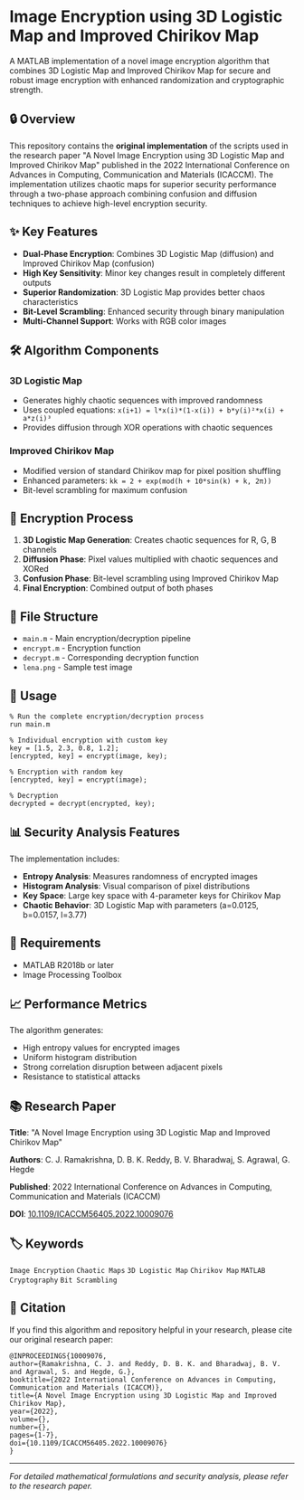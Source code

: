 # Image Encryption using 3D Logistic Map and Improved Chirikov Map

A MATLAB implementation of a novel image encryption algorithm that combines 3D Logistic Map and Improved Chirikov Map for secure and robust image encryption with enhanced randomization and cryptographic strength.

## 🔒 Overview

This repository contains the **original implementation** of the scripts used in the research paper "A Novel Image Encryption using 3D Logistic Map and Improved Chirikov Map" published in the 2022 International Conference on Advances in Computing, Communication and Materials (ICACCM). The implementation utilizes chaotic maps for superior security performance through a two-phase approach combining confusion and diffusion techniques to achieve high-level encryption security.

## ✨ Key Features

- **Dual-Phase Encryption**: Combines 3D Logistic Map (diffusion) and Improved Chirikov Map (confusion)
- **High Key Sensitivity**: Minor key changes result in completely different outputs  
- **Superior Randomization**: 3D Logistic Map provides better chaos characteristics
- **Bit-Level Scrambling**: Enhanced security through binary manipulation
- **Multi-Channel Support**: Works with RGB color images

## 🛠️ Algorithm Components

### 3D Logistic Map
- Generates highly chaotic sequences with improved randomness
- Uses coupled equations: `x(i+1) = l*x(i)*(1-x(i)) + b*y(i)²*x(i) + a*z(i)³`
- Provides diffusion through XOR operations with chaotic sequences

### Improved Chirikov Map  
- Modified version of standard Chirikov map for pixel position shuffling
- Enhanced parameters: `kk = 2 + exp(mod(h + 10*sin(k) + k, 2π))`
- Bit-level scrambling for maximum confusion

## 🔄 Encryption Process

1. **3D Logistic Map Generation**: Creates chaotic sequences for R, G, B channels
2. **Diffusion Phase**: Pixel values multiplied with chaotic sequences and XORed
3. **Confusion Phase**: Bit-level scrambling using Improved Chirikov Map
4. **Final Encryption**: Combined output of both phases

## 📁 File Structure

- `main.m` - Main encryption/decryption pipeline
- `encrypt.m` - Encryption function
- `decrypt.m` - Corresponding decryption function
- `lena.png` - Sample test image

## 🚀 Usage

```
% Run the complete encryption/decryption process
run main.m

% Individual encryption with custom key
key = [1.5, 2.3, 0.8, 1.2];
[encrypted, key] = encrypt(image, key);

% Encryption with random key
[encrypted, key] = encrypt(image);

% Decryption
decrypted = decrypt(encrypted, key);
```


## 📊 Security Analysis Features

The implementation includes:
- **Entropy Analysis**: Measures randomness of encrypted images
- **Histogram Analysis**: Visual comparison of pixel distributions
- **Key Space**: Large key space with 4-parameter keys for Chirikov Map
- **Chaotic Behavior**: 3D Logistic Map with parameters (a=0.0125, b=0.0157, l=3.77)

## 🔧 Requirements

- MATLAB R2018b or later
- Image Processing Toolbox

## 📈 Performance Metrics

The algorithm generates:
- High entropy values for encrypted images
- Uniform histogram distribution
- Strong correlation disruption between adjacent pixels
- Resistance to statistical attacks

## 📚 Research Paper

**Title**: "A Novel Image Encryption using 3D Logistic Map and Improved Chirikov Map"

**Authors**: C. J. Ramakrishna, D. B. K. Reddy, B. V. Bharadwaj, S. Agrawal, G. Hegde

**Published**: 2022 International Conference on Advances in Computing, Communication and Materials (ICACCM)

**DOI**: [10.1109/ICACCM56405.2022.10009076](https://ieeexplore.ieee.org/document/10009076)

## 🏷️ Keywords

`Image Encryption` `Chaotic Maps` `3D Logistic Map` `Chirikov Map` `MATLAB` `Cryptography` `Bit Scrambling`

## 📝 Citation

If you find this algorithm and repository helpful in your research, please cite our original research paper:
```
@INPROCEEDINGS{10009076,
author={Ramakrishna, C. J. and Reddy, D. B. K. and Bharadwaj, B. V. and Agrawal, S. and Hegde, G.},
booktitle={2022 International Conference on Advances in Computing, Communication and Materials (ICACCM)},
title={A Novel Image Encryption using 3D Logistic Map and Improved Chirikov Map},
year={2022},
volume={},
number={},
pages={1-7},
doi={10.1109/ICACCM56405.2022.10009076}
}
```
---

*For detailed mathematical formulations and security analysis, please refer to the research paper.*

